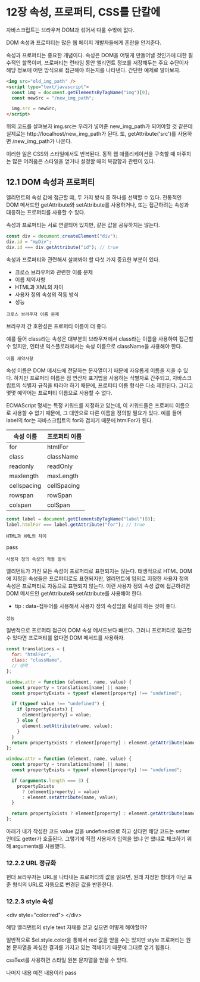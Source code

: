 # 12장 속성, 프로퍼티, CSS를 단칼에

자바스크립트는 브라우저 DOM과 섞어서 다룰 수밖에 없다.

DOM 속성과 프로퍼티는 많은 웹 페이지 개발자들에게 혼란을 안겨준다.

속성과 프로퍼티는 중요한 개념이다. 속성은 DOM을 어떻게 만들어낼 것인가에 대한 필수적인 할목이며, 프로퍼티는 런타임 동안 엘리먼트 정보를 저장해두는 주요 수단이자 해당 정보에 어떤 방식으로 접근해야 하는지를 나타낸다.
간단한 예제로 알아보자.

```html
<img src="old_img_path" />
<script type="text/javascript">
  const img = document.getElementsByTagName("img")[0];
  const newSrc = "/new_img_path";

  img.src = newSrc;
</script>
```

위의 코드를 살펴보자 img.src는 우리가 넣어준 new_img_path가 되어야할 것 같은데 실제로는 http://localhost/new_img_path가 된다.
또, getAttribute('src')를 사용하면 /new_img_path가 나온다.

이러한 일은 CSS와 스타일에서도 반복된다. 동적 웹 애플리케이션을 구축할 때 마주치는 많은 어려움은 스타일을 얻거나 설정할 때의 복잠함과 관련이 있다.

## 12.1 DOM 속성과 프로퍼티

엘리먼트의 속성 값에 접근할 떄, 두 가지 방식 중 하나를 선택할 수 있다. 전통적인 DOM 메서드인 getAttribute와 setAttribute를 사용하거나, 또는 접근하려는 속성과 대응하는 프로퍼티를 사용할 수 있다.

속성과 프로퍼티는 서로 연결되어 있지만, 같은 값을 공유하지는 않는다.

```js
const div = document.createElement("div");
div.id = "myDiv";
div.id === div.getAttribute("id"); // true
```

속성과 프로퍼티와 관련해서 살펴봐야 할 다섯 가지 중요한 부분이 있다.

- 크로스 브라우저와 관련한 이름 문제
- 이름 제약사항
- HTML과 XML의 차이
- 사용자 정의 속성의 작동 방식
- 성능

`크로스 브라우저 이름 문제`

브라우저 간 호환성은 프로퍼티 이름이 더 좋다.

예를 들어 class라는 속성은 대부분의 브라우저에서 class라는 이름을 사용하여 접근할 수 있지만, 인터넷 익스플로러에서는 속성 이름으로 className을 사용해야 한다.

`이름 제약사항`

속성 이름은 DOM 메서드에 전달하는 문자열이기 때문에 자유롭게 이름을 지을 수 있다. 하지만 프로퍼티 이름은 점 연산자 표기법을 사용하는 식별자로 간주되고, 자바스크립트의 식별자 규칙을 따라야 하기 때문에, 프로퍼티 이름 형식은 다소 제한된다. 그리고 몇몇 예약어는 프로퍼티 이름으로 사용할 수 없다.

ECMAScript 명세는 특정 키워드를 지정하고 있는데, 이 키워드들은 프로퍼티 이름으로 사용할 수 없기 때문에, 그 대안으로 다른 이름을 정의할 필요가 있다. 예를 들어 label의 for는 자바스크립트의 for와 겹치기 때문에 htmlFor가 된다.

| 속성 이름   | 프로퍼티 이름 |
| ----------- | ------------- |
| for         | htmlFor       |
| class       | className     |
| readonly    | readOnly      |
| maxlength   | maxLength     |
| cellspacing | cellSpacing   |
| rowspan     | rowSpan       |
| colspan     | colSpan       |

```js
const label = document.getElementsByTagName("label")[0];
label.htmlFor === label.getAttribute("for"); // true
```

`HTML과 XML의 차이`

pass

`사용자 정의 속성의 작동 방식`

엘리먼트가 가진 모든 속성이 프로퍼티로 표현되지는 않는다. 태생적으로 HTML DOM에 지정된 속성들은 프로퍼티로도 표현되지만, 엘리먼트에 임의로 지정한 사용자 정의 속성은 프로퍼티로 자동으로 표현되지 않는다.
이런 사용자 정의 속성 값에 접근하려면 DOM 메서드인 getAttribute와 setAttribute를 사용해야 한다.

- tip : data-접두어를 사용해서 사용자 정의 속성임을 확실히 하는 것이 좋다.

`성능`

일반적으로 프로퍼티 접근이 DOM 속성 메서드보다 빠르다. 그러니 프로퍼티로 접근할 수 있다면 프로퍼티를 없다면 DOM 메서드를 사용하자.

```js
const translations = {
  for: "htmlFor",
  class: "className",
  // 생략
};

window.attr = function (element, name, value) {
  const property = translations[name] || name;
  const propertyExists = typeof element[property] !== "undefined";

  if (typeof value !== "undefined") {
    if (propertyExists) {
      element[property] = value;
    } else {
      element.setAttribute(name, value);
    }
  }
  return propertyExists ? element[property] : element.getAttribute(name);
};

window.attr = function (element, name, value) {
  const property = translations[name] || name;
  const propertyExists = typeof element[property] !== "undefined";

  if (arguments.length === 3) {
    propertyExists
      ? (element[property] = value)
      : element.setAttribute(name, value);
  }

  return propertyExists ? element[property] : element.getAttribute(name);
};
```

아래가 내가 작성한 코드 value 값을 undefined으로 하고 싶다면 해당 코드는 setter인데도 getter가 호출된다. 그렇기에 직접 사용자가 입력을 했냐 안 했냐로 체크하기 위해 arguments를 사용했다.

### 12.2.2 URL 정규화

현대 브라우저는 URL을 나타내는 프로퍼티의 값을 읽으면, 원래 지정한 형태가 아닌 표준 형식의 URL로 자동으로 변경된 값을 반환한다.

### 12.2.3 style 속성

&lt;div style="color:red"&gt; &lt;/div&gt;

해당 엘리먼트의 style text 자체를 얻고 싶으면 어떻게 해야할까?

일반적으로 $el.style.color을 통해서 red 값을 얻을 수는 있지만 style 프로퍼티는 원본 문자열을 파싱한 결과를 가지고 있는 객체이기 때문에 그대로 얻기 힘들다.

cssText를 사용하면 스타일 원본 문자열을 얻을 수 있다.

나머지 내용 예전 내용이라 pass
